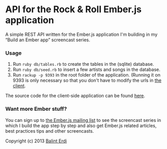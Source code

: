 API for the Rock & Roll Ember.js application
============================================

A simple REST API written for the Ember.js application I'm building in my “Build an Ember app” screencast series.

### Usage

1. Run `ruby db/tables.rb` to create the tables in the (sqlite) database.
2. Run `ruby db/seed.rb` to insert a few artists and songs in the database.
3. Run `rackup -p 9393` in the root folder of the application. (Running it on 9393 is only necessary so that you don't have to modify the urls in [the client](https://github.com/balinterdi/rock-and-roll). 

The source code for the client-side application can be found [here](https://github.com/balinterdi/rock-and-roll).

### Want more Ember stuff?

You can sign up to [the Ember.js mailing list](http://emberjs.balinterdi.com) to see the screencast series in which I 
build the app step by step and also get Ember.js related articles, best practices tips and other screencasts.

Copyright (c) 2013 [Balint Erdi](http://balinterdi.com)
